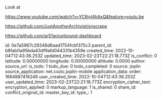 Look at

https://www.youtube.com/watch?v=YC6jyl4hAxQ&feature=youtu.be

https://github.com/JustAnotherArchivist/snscrape

https://github.com/ar51an/unbound-dashboard




id: 0e7a5967c29348d6aad1754fcbf375c3
parent_id: b8fab0a95bda43df9afd044331b4359e
created_time: 2022-10-04T12:43:36.253Z
updated_time: 2023-02-23T22:21:18.773Z
is_conflict: 0
latitude: 0.00000000
longitude: 0.00000000
altitude: 0.0000
author: 
source_url: 
is_todo: 1
todo_due: 0
todo_completed: 0
source: joplin
source_application: net.cozic.joplin-mobile
application_data: 
order: 1664887416248
user_created_time: 2022-10-04T12:43:36.253Z
user_updated_time: 2023-02-23T22:21:18.773Z
encryption_cipher_text: 
encryption_applied: 0
markup_language: 1
is_shared: 0
share_id: 
conflict_original_id: 
master_key_id: 
type_: 1